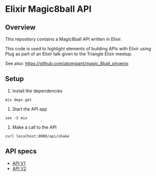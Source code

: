 
# Elixir Magic8ball API

## Overview

This repository contains a Magic8ball API written in Elixir.

This code is used to highlight elements of building APIs with Elixir using Plug as part of an Elixir talk given to the Triangle Elixir meetup.

See also: https://github.com/atomgiant/magic_8ball_phoenix

## Setup

1. Install the dependencies

  ```
  mix deps.get
  ```

1. Start the API app

  ```
  iex -S mix
  ```

1. Make a call to the API

  ```
  curl localhost:8080/api/shake
  ```

## API specs

* [API V1](API_V1)
* [API V2](API_V2)
